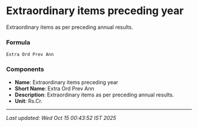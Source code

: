 # Extraordinary items preceding year
Extraordinary items as per preceding annual results.

### Formula
```text
Extra Ord Prev Ann
```


### Components
- **Name**: Extraordinary items preceding year
- **Short Name**: Extra Ord Prev Ann
- **Description**: Extraordinary items as per preceding annual results.
- **Unit**: Rs.Cr.

---
*Last updated: Wed Oct 15 00:43:52 IST 2025*
